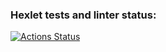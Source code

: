 ### Hexlet tests and linter status:
[![Actions Status](https://github.com/AdrianusWest/python-project-lvl4/workflows/hexlet-check/badge.svg)](https://github.com/AdrianusWest/python-project-lvl4/actions)